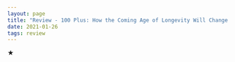 ```yaml
---
layout: page
title: "Review - 100 Plus: How the Coming Age of Longevity Will Change Everything, from Careers and Relationships to Family and Faith"
date: 2021-01-26
tags: review
---
```


★
